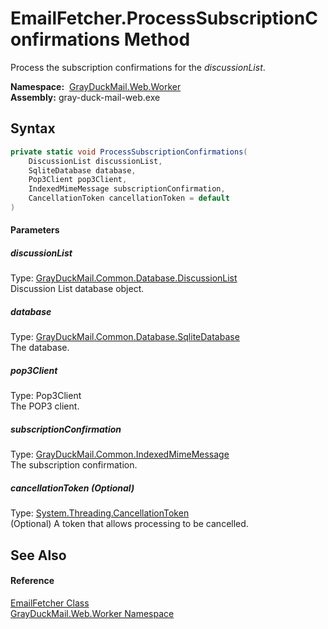 EmailFetcher.ProcessSubscriptionConfirmations Method
====================================================
Process the subscription confirmations for the *discussionList*.

  **Namespace:**  [GrayDuckMail.Web.Worker][1]  
  **Assembly:** gray-duck-mail-web.exe

Syntax
------

```csharp
private static void ProcessSubscriptionConfirmations(
	DiscussionList discussionList,
	SqliteDatabase database,
	Pop3Client pop3Client,
	IndexedMimeMessage subscriptionConfirmation,
	CancellationToken cancellationToken = default
)
```

#### Parameters

##### *discussionList*
Type: [GrayDuckMail.Common.Database.DiscussionList][2]  
 Discussion List database object.

##### *database*
Type: [GrayDuckMail.Common.Database.SqliteDatabase][3]  
 The database.

##### *pop3Client*
Type: Pop3Client  
 The POP3 client.

##### *subscriptionConfirmation*
Type: [GrayDuckMail.Common.IndexedMimeMessage][4]  
 The subscription confirmation.

##### *cancellationToken* (Optional)
Type: [System.Threading.CancellationToken][5]  
 (Optional) A token that allows processing to be cancelled.


See Also
--------

#### Reference
[EmailFetcher Class][6]  
[GrayDuckMail.Web.Worker Namespace][1]  

[1]: ../README.md
[2]: ../../GrayDuckMail.Common.Database/DiscussionList/README.md
[3]: ../../GrayDuckMail.Common.Database/SqliteDatabase/README.md
[4]: ../../GrayDuckMail.Common/IndexedMimeMessage/README.md
[5]: https://docs.microsoft.com/dotnet/api/system.threading.cancellationtoken
[6]: README.md